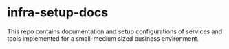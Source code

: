 # infra-setup-docs
This repo contains documentation and setup configurations of services and tools implemented for a small-medium sized business environment.
